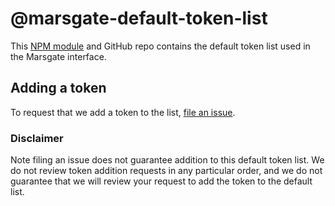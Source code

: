 # @marsgate-default-token-list

This [NPM module](https://www.npmjs.com/package/marsgate-default-token-list) and GitHub repo contains the default token list used in the Marsgate interface.

## Adding a token

To request that we add a token to the list, 
[file an issue](https://github.com/sameepsi/marsgate-default-token-list/issues/new?assignees=&labels=token+request&template=token-request.md&title=Add+%7BTOKEN_SYMBOL%7D%3A+%7BTOKEN_NAME%7D).

### Disclaimer

Note filing an issue does not guarantee addition to this default token list.
We do not review token addition requests in any particular order, and we do not
guarantee that we will review your request to add the token to the default list.
